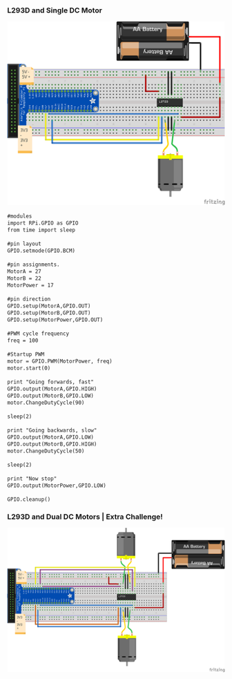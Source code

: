 ### L293D and Single DC Motor

![l293d and 1 motor](l293d_singlemotor_bb.png)

```
#modules
import RPi.GPIO as GPIO
from time import sleep

#pin layout
GPIO.setmode(GPIO.BCM)

#pin assignments.
MotorA = 27
MotorB = 22
MotorPower = 17

#pin direction
GPIO.setup(MotorA,GPIO.OUT)
GPIO.setup(MotorB,GPIO.OUT)
GPIO.setup(MotorPower,GPIO.OUT)

#PWM cycle frequency
freq = 100

#Startup PWM
motor = GPIO.PWM(MotorPower, freq)
motor.start(0)

print "Going forwards, fast"
GPIO.output(MotorA,GPIO.HIGH)
GPIO.output(MotorB,GPIO.LOW)
motor.ChangeDutyCycle(90)
 
sleep(2)
 
print "Going backwards, slow"
GPIO.output(MotorA,GPIO.LOW)
GPIO.output(MotorB,GPIO.HIGH)
motor.ChangeDutyCycle(50)
 
sleep(2)
 
print "Now stop"
GPIO.output(MotorPower,GPIO.LOW)
 
GPIO.cleanup()
```

### L293D and Dual DC Motors | Extra Challenge!

![l293d and 1 motor](l293d_dualmotor_bb.png)
